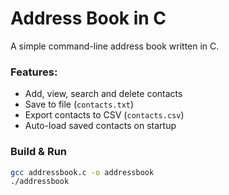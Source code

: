 # Address Book in C

A simple command-line address book written in C.

### Features:
- Add, view, search and delete contacts
- Save to file (`contacts.txt`)
- Export contacts to CSV (`contacts.csv`)
- Auto-load saved contacts on startup

### Build & Run
```bash
gcc addressbook.c -o addressbook
./addressbook
